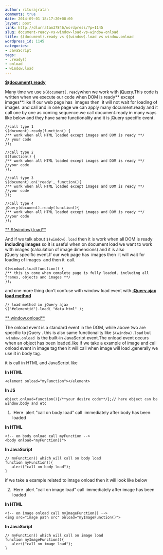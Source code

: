 ```yaml
---
author: riturajratan
comments: true
date: 2014-09-01 18:17:20+00:00
layout: post
link: http://dlurratan37846/wordpress/?p=1145
slug: document-ready-vs-window-load-vs-window-onload
title: $(document).ready vs $(window).load vs window.onload
wordpress_id: 1145
categories:
- JavaScript
tags:
- .ready()
- onload
- window.load
---
```


[**$(document).ready**](http://api.jquery.com/ready/)

Many time we use ` $(document).ready `when we work with [jQuery](http://jquery.com/).This code is written when we execute our code when DOM is ready** except images**.like If our web page has  images then  it will not wait for loading of images  and call and in one page we can apply many document.ready and it call one by one as coming sequence.we call document.ready in many ways like below and they have same functionality and it is jQuery specific event.

    
    //call type 1
    $(document).ready(function() {
    /** work when all HTML loaded except images and DOM is ready **/
    // your code
    });
    
    //call type 2
    $(function() {
    /** work when all HTML loaded except images and DOM is ready **/
    //your code
    });
    
    //call type 3
    $(document).on('ready', function(){
    /** work when all HTML loaded except images and DOM is ready **/
    //your code
    });
    
    //call type 4
    jQuery(document).ready(function(){
    /** work when all HTML loaded except images and DOM is ready **/
    //your code
    });


[** $(window).load**](http://api.jquery.com/load-event/)

And if we talk about `$(window).load` then it is work when all DOM is ready **including images** so it is useful when on document load we want to work with images (calculation of image dimensions) and it is also jQuery specific event.If our web page has  images then  it will wait for loading of images  and then it  call. 

    
    $(window).load(function() {
    /** this is come when complete page is fully loaded, including all frames, objects and images **/
    });
    
    


and one more thing don't confuse with window load event with [**jQuery ajax load method**](http://api.jquery.com/load/)

    
    // load method in jQuery ajax
    $("#elementid").load( "data.html" );


[** window.onload**](https://developer.mozilla.org/en-US/docs/Web/API/GlobalEventHandlers.onload)

The onload event is a standard event in the DOM, while above two are specific to jQuery . this is also same functionality like `$(window).load` but  `window.onload `is the built-in JavaScript event.The onload event occurs when an object has been loaded.like if we take a example of image and call onload event in image tag then it will call when image will load .generally we use it in body tag.

it is call in HTML and JavaScript like

**In HTML**

    
    <element onload="myFunction"></element>


**In JS**

    
    object.onload=function(){/**your desire code**/};// here object can be window,body and etc


1)  Here  alert "call on body load" call  immediately after body has been loaded

**In HTML**

    
    <!-- on body onload call myFunction -->
    <body onload="myFunction()">


**In JavaScript**

    
    // myFunction() which will call on body load
    function myFunction(){
       alert("call on body load");
    }


if we take a example related to image onload then it will look like below

2)  Here  alert "call on image load" call  immediately after image has been loaded

**In HTML**

    
    <!-- on image onload call myImageFunction() -->
    <img src="image path src" onload="myImageFunction()">


**In JavaScript**

    
    // myFunction() which will call on image load
    function myImageFunction(){
       alert("call on image load");
    }
